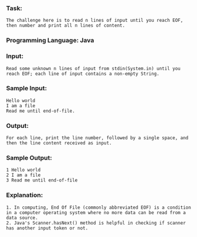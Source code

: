 ### Task: 
    The challenge here is to read n lines of input until you reach EOF, then number and print all n lines of content.

### Programming Language: Java

### Input:
    Read some unknown n lines of input from stdin(System.in) until you reach EOF; each line of input contains a non-empty String.

### Sample Input:
    Hello world
    I am a file
    Read me until end-of-file.

### Output: 
    For each line, print the line number, followed by a single space, and then the line content received as input.

### Sample Output:
    1 Hello world
    2 I am a file
    3 Read me until end-of-file

### Explanation:
    1. In computing, End Of File (commonly abbreviated EOF) is a condition in a computer operating system where no more data can be read from a data source.
    2. Java's Scanner.hasNext() method is helpful in checking if scanner has another input token or not.
